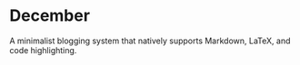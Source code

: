 # December
A minimalist blogging system that natively supports Markdown, LaTeX, and code highlighting.
